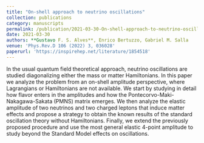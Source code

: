 ```yaml
---
title: "On-shell approach to neutrino oscillations"
collection: publications
category: manuscripts
permalink: /publication/2021-03-30-On-shell-approach-to-neutrino-oscillations
date: 2021-03-30
authors: **Gustavo F. S. Alves**, Enrico Bertuzzo, Gabriel M. Salla 
venue: 'Phys.Rev.D 106 (2022) 3, 036028'
paperurl: 'https://inspirehep.net/literature/1854518'
---
```



In the usual quantum field theoretical approach, neutrino oscillations are studied diagonalizing either the mass or matter Hamiltonians. In this paper we analyze the problem from an on-shell amplitude perspective, where Lagrangians or Hamiltonians are not available. We start by studying in detail how flavor enters in the amplitudes and how the Pontecorvo-Maki-Nakagawa-Sakata (PMNS) matrix emerges. We then analyze the elastic amplitude of two neutrinos and two charged leptons that induce matter effects and propose a strategy to obtain the known results of the standard oscillation theory without Hamiltonians. Finally, we extend the previously proposed procedure and use the most general elastic 4-point amplitude to study beyond the Standard Model effects on oscillations.

